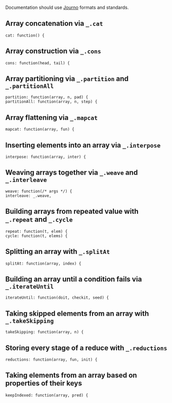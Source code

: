 Documentation should use [Journo](https://github.com/jashkenas/journo) formats and standards.

## Array concatenation via `_.cat`

    cat: function() {
	
## Array construction via `_.cons`

    cons: function(head, tail) {

## Array partitioning via `_.partition` and `_.partitionAll`

    partition: function(array, n, pad) {
	partitionAll: function(array, n, step) {
	
## Array flattening via `_.mapcat`
	
    mapcat: function(array, fun) {
	
## Inserting elements into an array via `_.interpose`
	
    interpose: function(array, inter) {
	
## Weaving arrays together via `_.weave` and `_.interleave`
	
    weave: function(/* args */) {
    interleave: _.weave,
	
## Building arrays from repeated value with `_.repeat` and `_.cycle`
	
    repeat: function(t, elem) {
    cycle: function(t, elems) {
	
## Splitting an array with `_.splitAt`
	
    splitAt: function(array, index) {
	
## Building an array until a condition fails via `_.iterateUntil`
	
    iterateUntil: function(doit, checkit, seed) {
	
## Taking skipped elements from an array with `_.takeSkipping`
	
    takeSkipping: function(array, n) {
	
## Storing every stage of a reduce with `_.reductions`
	
    reductions: function(array, fun, init) {
	
## Taking elements from an array based on properties of their keys
	
    keepIndexed: function(array, pred) {


